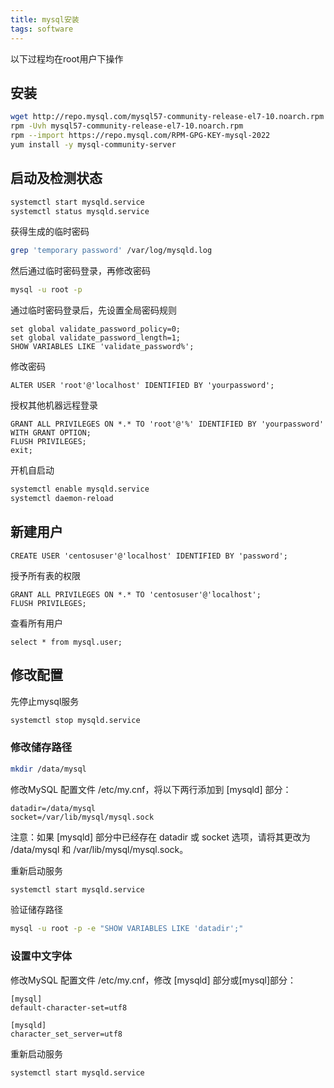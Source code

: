 ```yaml
---
title: mysql安装
tags: software
---
```


以下过程均在root用户下操作

## 安装
```bash
wget http://repo.mysql.com/mysql57-community-release-el7-10.noarch.rpm
rpm -Uvh mysql57-community-release-el7-10.noarch.rpm
rpm --import https://repo.mysql.com/RPM-GPG-KEY-mysql-2022
yum install -y mysql-community-server
```

## 启动及检测状态
```bash
systemctl start mysqld.service
systemctl status mysqld.service
```

获得生成的临时密码
```bash
grep 'temporary password' /var/log/mysqld.log
```

然后通过临时密码登录，再修改密码
```bash
mysql -u root -p
```

通过临时密码登录后，先设置全局密码规则
```mysql
set global validate_password_policy=0;
set global validate_password_length=1;
SHOW VARIABLES LIKE 'validate_password%';
```

修改密码
```mysql
ALTER USER 'root'@'localhost' IDENTIFIED BY 'yourpassword';
```

授权其他机器远程登录
```mysql
GRANT ALL PRIVILEGES ON *.* TO 'root'@'%' IDENTIFIED BY 'yourpassword' WITH GRANT OPTION;
FLUSH PRIVILEGES;
exit;
```

开机自启动
```bash
systemctl enable mysqld.service
systemctl daemon-reload
```

## 新建用户

```mysql
CREATE USER 'centosuser'@'localhost' IDENTIFIED BY 'password';
```

授予所有表的权限
```mysql
GRANT ALL PRIVILEGES ON *.* TO 'centosuser'@'localhost';
FLUSH PRIVILEGES;
```

查看所有用户
```mysql
select * from mysql.user;
```

## 修改配置
先停止mysql服务
```bash
systemctl stop mysqld.service
```


### 修改储存路径
```bash
mkdir /data/mysql
```

修改MySQL 配置文件 /etc/my.cnf，将以下两行添加到 [mysqld] 部分：

```
datadir=/data/mysql
socket=/var/lib/mysql/mysql.sock
```

注意：如果 [mysqld] 部分中已经存在 datadir 或 socket 选项，请将其更改为 /data/mysql 和 /var/lib/mysql/mysql.sock。

重新启动服务
```bash
systemctl start mysqld.service
```

验证储存路径
```bash
mysql -u root -p -e "SHOW VARIABLES LIKE 'datadir';"
```

### 设置中文字体

修改MySQL 配置文件 /etc/my.cnf，修改 [mysqld] 部分或[mysql]部分：

```
[mysql]
default-character-set=utf8

[mysqld]
character_set_server=utf8
```

重新启动服务
```bash
systemctl start mysqld.service
```
